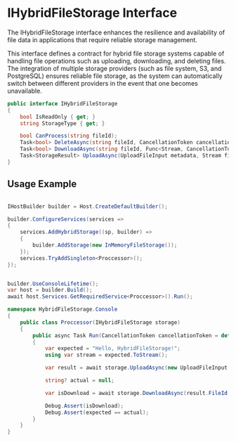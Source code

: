 # IHybridFileStorage Interface

The IHybridFileStorage interface enhances the resilience and availability of file data in applications that require reliable storage management.

This interface defines a contract for hybrid file storage systems capable of handling file operations such as uploading, downloading, and deleting files. The integration of multiple storage providers (such as file system, S3, and PostgreSQL) ensures reliable file storage, as the system can automatically switch between different providers in the event that one becomes unavailable.

```csharp
public interface IHybridFileStorage
{
    bool IsReadOnly { get; }
    string StorageType { get; }

    bool CanProcess(string fileId);
    Task<bool> DeleteAsync(string fileId, CancellationToken cancellationToken);
    Task<bool> DownloadAsync(string fileId, Func<Stream, CancellationToken, Task> loadStream, CancellationToken cancellationToken);
    Task<StorageResult> UploadAsync(UploadFileInput metadata, Stream fileStream, CancellationToken cancellationToken);
}
```

## Usage Example

```csharp

IHostBuilder builder = Host.CreateDefaultBuilder();

builder.ConfigureServices(services =>
{
    services.AddHybridStorage((sp, builder) =>
    {
        builder.AddStorage(new InMemoryFileStorage());
    });
    services.TryAddSingleton<Proccessor>();
});


builder.UseConsoleLifetime();
var host = builder.Build();
await host.Services.GetRequiredService<Proccessor>().Run();

namespace HybridFileStorage.Console
{
    public class Proccessor(IHybridFileStorage storage)
    {
        public async Task Run(CancellationToken cancellationToken = default)
        {
            var expected = "Hello, HybridFileStorage!";
            using var stream = expected.ToStream();

            var result = await storage.UploadAsync(new UploadFileInput { FileName = "file.txt" }, stream, cancellationToken);

            string? actual = null;

            var isDownload = await storage.DownloadAsync(result.FileId, async (fs, t) => actual = await fs.ToStrAsync(t), cancellationToken);

            Debug.Assert(isDownload);
            Debug.Assert(expected == actual);
        }
    }
}
```